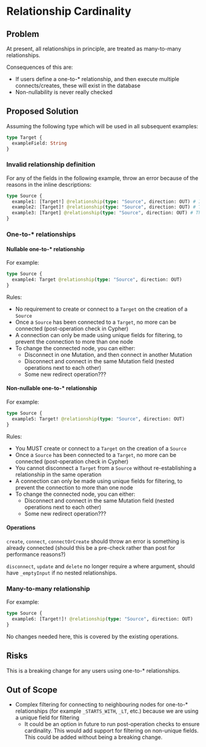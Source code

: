 # Relationship Cardinality

## Problem

At present, all relationships in principle, are treated as many-to-many relationships.

Consequences of this are:

* If users define a one-to-* relationship, and then execute multiple connects/creates, these will exist in the database
* Non-nullability is never really checked

## Proposed Solution

Assuming the following type which will be used in all subsequent examples:

```graphql
type Target {
  exampleField: String
}
```

### Invalid relationship definition

For any of the fields in the following example, throw an error because of the reasons in the inline descriptions:

```graphql
type Source {
  example1: [Target!] @relationship(type: "Source", direction: OUT) # If there are no relationships, then should always be empty array and not null
  example2: [Target]! @relationship(type: "Source", direction: OUT) # This suggests a relationship with no target node
  example3: [Target] @relationship(type: "Source", direction: OUT) # This is a combination of both of the above problems
}
```

### One-to-* relationships

#### Nullable one-to-* relationship

For example:

```graphql
type Source {
  example4: Target @relationship(type: "Source", direction: OUT)
}
```

Rules:

* No requirement to create or connect to a `Target` on the creation of a `Source`
* Once a `Source` has been connected to a `Target`, no more can be connected (post-operation check in Cypher)
* A connection can only be made using unique fields for filtering, to prevent the connection to more than one node
* To change the connected node, you can either:
  * Disconnect in one Mutation, and then connect in another Mutation
  * Disconnect and connect in the same Mutation field (nested operations next to each other)
  * Some new redirect operation???

#### Non-nullable one-to-* relationship

For example:

```graphql
type Source {
  example5: Target! @relationship(type: "Source", direction: OUT)
}
```

Rules:

* You MUST create or connect to a `Target` on the creation of a `Source`
* Once a `Source` has been connected to a `Target`, no more can be connected (post-operation check in Cypher)
* You cannot disconnect a `Target` from a `Source` without re-establishing a relationship in the same operation
* A connection can only be made using unique fields for filtering, to prevent the connection to more than one node
* To change the connected node, you can either:
  * Disconnect and connect in the same Mutation field (nested operations next to each other)
  * Some new redirect operation???

#### Operations

`create`, `connect`, `connectOrCreate` should throw an error is something is already connected (should this be a pre-check rather than post for performance reasons?)

`disconnect`, `update` and `delete` no longer require a where argument, should have `_emptyInput` if no nested relationships.

### Many-to-many relationship

For example:

```graphql
type Source {
  example6: [Target!]! @relationship(type: "Source", direction: OUT)
}
```

No changes needed here, this is covered by the existing operations.

## Risks

This is a breaking change for any users using one-to-* relationships.

## Out of Scope

* Complex filtering for connecting to neighbouring nodes for one-to-* relationships (for example `_STARTS_WITH`, `_LT`, etc.) because we are using a unique field for filtering
  *  It could be an option in future to run post-operation checks to ensure cardinality. This would add support for filtering on non-unique fields. This could be added without being a breaking change.
